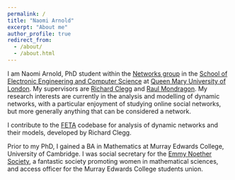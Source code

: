 ```yaml
---
permalink: /
title: "Naomi Arnold"
excerpt: "About me"
author_profile: true
redirect_from:
  - /about/
  - /about.html
---
```


I am Naomi Arnold, PhD student within the [Networks group](https://www.eecs.qmul.ac.uk/research/view/networks) in the [School of Electronic Engineering and Computer Science](https://www.eecs.qmul.ac.uk/) at [Queen Mary University of London](https://www.qmul.ac.uk/). My supervisors are [Richard Clegg](https://www.richardclegg.org) and [Raul Mondragon](https://www.eecs.qmul.ac.uk/~raul/Rauls_page.html). My research interests are currently in the analysis and modelling of dynamic networks, with a particular enjoyment of studying online social networks, but more generally anything that can be considered a network.

I contribute to the [FETA](https://github.com/richardclegg/FETA2) codebase for analysis of dynamic networks and their models, developed by Richard Clegg.

Prior to my PhD, I gained a BA in Mathematics at Murray Edwards College, University of Cambridge. I was social secretary for the [Emmy Noether Society](http://emmynoethersoc.tumblr.com/), a fantastic society promoting women in mathematical sciences, and access officer for the Murray Edwards College students union.
